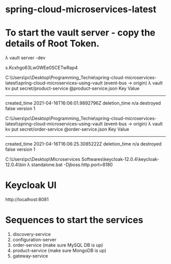# spring-cloud-microservices-latest

# To start the vault server - copy the details of Root Token.
λ vault server -dev

s.Kcxhgo63Lw0WEe0SCETwRap4

C:\Users\pc\Desktop\Programming_Techie\spring-cloud-microservices-latest\spring-cloud-microservices-using-vault (event-bus -> origin)
λ vault kv put secret/product-service @product-service.json
Key              Value
---              -----
created_time     2021-04-16T16:06:01.9892796Z
deletion_time    n/a
destroyed        false
version          1

C:\Users\pc\Desktop\Programming_Techie\spring-cloud-microservices-latest\spring-cloud-microservices-using-vault (event-bus -> origin)
λ vault kv put secret/order-service @order-service.json
Key              Value
---              -----
created_time     2021-04-16T16:06:25.3085222Z
deletion_time    n/a
destroyed        false
version          1

C:\Users\pc\Desktop\Microservices Softwares\keycloak-12.0.4\keycloak-12.0.4\bin
λ standalone.bat -Djboss.http.port=8180

# Keycloak UI

http://localhost:8081

# Sequences to start the services

1) discovery-service
2) configuration-server
3) order-service (make sure MySQL DB is up)
4) product-service (make sure MongoDB is up)
5) gateway-service
